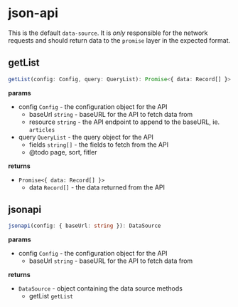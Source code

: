 # json-api

This is the default `data-source`. It is _only_ responsible for the network requests and should return data to the `promise` layer in the expected format.

## getList

```ts
getList(config: Config, query: QueryList): Promise<{ data: Record[] }>
```

**params**

- config `Config` - the configuration object for the API
  - baseUrl `string` - baseURL for the API to fetch data from
  - resource `string` - the API endpoint to append to the baseURL, ie. `articles`
- query `QueryList` - the query object for the API
  - fields `string[]` - the fields to fetch from the API
  - @todo page, sort, fitler

**returns**

- `Promise<{ data: Record[] }>`
  - data `Record[]` - the data returned from the API

## jsonapi

```ts
jsonapi(config: { baseUrl: string }): DataSource
```

**params**

- config `Config` - the configuration object for the API
  - baseUrl `string` - baseURL for the API to fetch data from

**returns**

- `DataSource` - object containing the data source methods
  - getList `getList`
